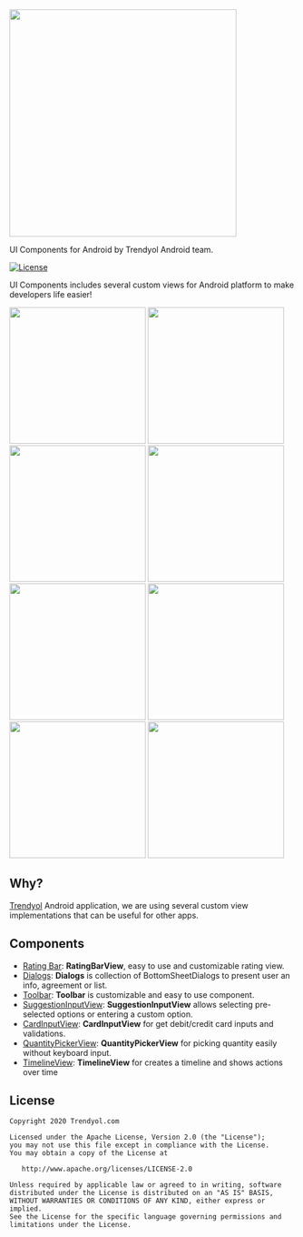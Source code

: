 
<img src="https://raw.githubusercontent.com/Trendyol/android-ui-components/master/images/logo.png" width="400"/>

UI Components for Android by Trendyol Android team.

[![License](https://img.shields.io/badge/License-Apache%202.0-blue.svg)](https://opensource.org/licenses/Apache-2.0)

UI Components includes several custom views for Android platform to make developers life easier!

<img src="https://raw.githubusercontent.com/Trendyol/android-ui-components/master/images/uic1.png" width="240"/> <img src="https://raw.githubusercontent.com/Trendyol/android-ui-components/master/images/uic2.png" width="240"/>
<img src="https://raw.githubusercontent.com/Trendyol/android-ui-components/master/images/uic3.png" width="240"/> <img src="https://raw.githubusercontent.com/Trendyol/android-ui-components/master/images/uic4.png" width="240"/>
<img src="https://raw.githubusercontent.com/Trendyol/android-ui-components/master/images/uic5.png" width="240"/> <img src="https://raw.githubusercontent.com/Trendyol/android-ui-components/master/images/timeline-view" width="240"/>
<img src="https://raw.githubusercontent.com/Trendyol/android-ui-components/master/images/suggestion-input-view-1.gif" width="240"/> <img src="https://raw.githubusercontent.com/Trendyol/android-ui-components/master/images/quantity-picker-view-1.gif" width="240"/>

## Why? ##
[Trendyol](https://play.google.com/store/apps/details?id=trendyol.com) Android application, we are using several custom view implementations that can be useful for other apps.

## Components ## 
* [Rating Bar](https://github.com/Trendyol/android-ui-components/tree/master/libraries/rating-bar): **RatingBarView**, easy to use and customizable rating view.
* [Dialogs](https://github.com/Trendyol/android-ui-components/tree/master/libraries/dialogs): **Dialogs** is collection of BottomSheetDialogs to present user an info, agreement or list.
* [Toolbar](https://github.com/Trendyol/android-ui-components/tree/master/libraries/toolbar): **Toolbar** is customizable and easy to use component.
* [SuggestionInputView](https://github.com/Trendyol/android-ui-components/tree/master/libraries/suggestion-input-view): **SuggestionInputView** allows selecting pre-selected options or entering a custom option.
* [CardInputView](https://github.com/Trendyol/android-ui-components/tree/master/libraries/card-input-view): **CardInputView** for get debit/credit card inputs and validations.
* [QuantityPickerView](https://github.com/Trendyol/android-ui-components/tree/master/libraries/quantity-picker-view): **QuantityPickerView** for picking quantity easily without keyboard input.
* [TimelineView](https://github.com/Trendyol/android-ui-components/tree/master/libraries/timeline-view): **TimelineView** for creates a timeline and shows actions over time

License
--------
    Copyright 2020 Trendyol.com

    Licensed under the Apache License, Version 2.0 (the "License");
    you may not use this file except in compliance with the License.
    You may obtain a copy of the License at

       http://www.apache.org/licenses/LICENSE-2.0

    Unless required by applicable law or agreed to in writing, software
    distributed under the License is distributed on an "AS IS" BASIS,
    WITHOUT WARRANTIES OR CONDITIONS OF ANY KIND, either express or implied.
    See the License for the specific language governing permissions and
    limitations under the License.
